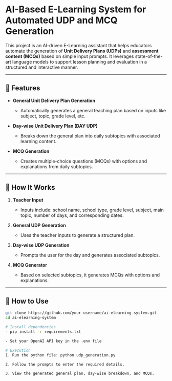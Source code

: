 # AI-Based E-Learning System for Automated UDP and MCQ Generation

This project is an AI-driven E-Learning assistant that helps educators automate the generation of **Unit Delivery Plans (UDPs)** and **assessment content (MCQs)** based on simple input prompts. It leverages state-of-the-art language models to support lesson planning and evaluation in a structured and interactive manner.

---

## 📌 Features

- **General Unit Delivery Plan Generation**
  - Automatically generates a general teaching plan based on inputs like subject, topic, grade level, etc.

- **Day-wise Unit Delivery Plan (DAY UDP)**
  - Breaks down the general plan into daily subtopics with associated learning content.

- **MCQ Generation**
  - Creates multiple-choice questions (MCQs) with options and explanations from daily subtopics.

---

## 🚀 How It Works

1. **Teacher Input**
   - Inputs include: school name, school type, grade level, subject, main topic, number of days, and corresponding dates.

2. **General UDP Generation**
   - Uses the teacher inputs to generate a structured plan.

3. **Day-wise UDP Generation**
   - Prompts the user for the day and generates associated subtopics.

4. **MCQ Generator**
   - Based on selected subtopics, it generates MCQs with options and explanations.

---

## 🧪 How to Use

```bash
git clone https://github.com/your-username/ai-elearning-system.git
cd ai-elearning-system

# Install dependencies
- pip install -r requirements.txt

- Set your OpenAI API key in the .env file

# Execution
1. Run the python file: python udp_generation.py

2. Follow the prompts to enter the required details.

3. View the generated general plan, day-wise breakdown, and MCQs.
